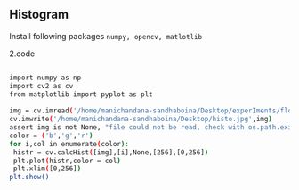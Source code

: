 ## Histogram

Install following packages
```numpy, opencv, matlotlib```

2.code

```bash

import numpy as np
import cv2 as cv
from matplotlib import pyplot as plt
 
img = cv.imread('/home/manichandana-sandhaboina/Desktop/experIments/flower.jpg')
cv.imwrite('/home/manichandana-sandhaboina/Desktop/histo.jpg',img)
assert img is not None, "file could not be read, check with os.path.exists()"
color = ('b','g','r')
for i,col in enumerate(color):
 histr = cv.calcHist([img],[i],None,[256],[0,256])
 plt.plot(histr,color = col)
 plt.xlim([0,256])
plt.show()
  ```
